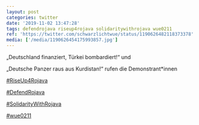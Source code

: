 ```yaml
---
layout: post
categories: twitter
date: '2019-11-02 13:47:28'
tags: defendrojava riseup4rojava solidaritywithrojava wue0211
ref: 'https://twitter.com/schwarzlichtwue/status/1190626482118373378'
media: ['/media/1190626454175993857.jpg']
---
```

„Deutschland finanziert, Türkei bombardiert!“ und

„Deutsche Panzer raus aus Kurdistan!“ rufen die Demonstrant\*innen

[#RiseUp4Rojava](/t/riseup4rojava)

[#DefendRojava](/t/defendrojava)

[#SolidarityWithRojava](/t/solidaritywithrojava)

[#wue0211](/t/wue0211) 